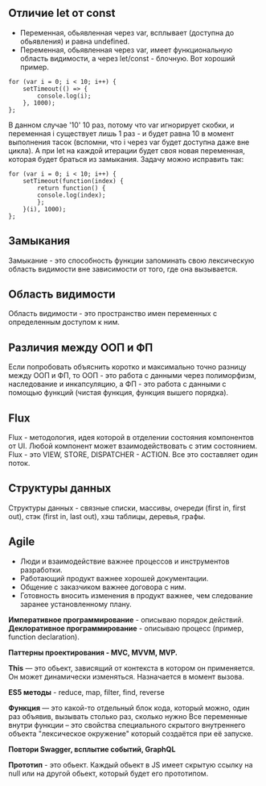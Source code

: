 ## Отличие let от const
* Переменная, обьявленная через var, всплывает (доступна до обьявления) и равна undefined.
* Переменная, обьявленная через var, имеет функциональную область видимости, а через let/const - блочную. Вот хороший пример.
```
for (var i = 0; i < 10; i++) {
    setTimeout(() => {
        console.log(i); 
    }, 1000); 
}; 
```
В данном случае '10' 10 раз, потому что var игнорирует скобки, и переменная i существует лишь 1 раз - и будет равна 10 в момент выполнения тасок (вспомни, что i через var будет доступна даже вне цикла). А при let на каждой итерации будет своя новая переменная, которая будет браться из замыкания. Задачу можно исправить так:
```
for (var i = 0; i < 10; i++) {
    setTimeout(function(index) {
        return function() {
        console.log(index);
        };
    }(i), 1000);
};
```

## Замыкания
Замыкание - это способность функции запоминать свою лексическую область видимости вне зависимости от того, где она вызывается.

## Область видимости
Область видимости - это пространство имен переменных с определенным доступом к ним.

## Различия между ООП и ФП
Если попробовать объяснить коротко и максимально точно разницу между ООП и ФП, то ООП - это работа с данными через полиморфизм, наследование и инкапсуляцию, а ФП - это работа с данными с помощью функций (чистая функция, функция вышего порядка). 

## Flux
Flux - методология, идея которой в отделении состояния компонентов от UI. Любой компонент может взаимодействовать с этим состоянием. Flux - это VIEW, STORE, DISPATCHER - ACTION. Все это составляет один поток.

## Структуры данных
Структуры данных - связные списки, массивы, очереди (first in, first out), стэк (first in, last out), хэш таблицы, деревья, графы. 

## Agile
* Люди и взаимодействие важнее процессов и инструментов разработки.
* Работающий продукт важнее хорошей документации.
* Общение с заказчиком важнее договора с ним.
* Готовность вносить изменения в продукт важнее, чем следование заранее установленному плану.

**Императивное программирование** - описываю порядок действий.
**Деклоративное программирование** - описываю процесс (пример, function declaration).


**Паттерны проектирования - MVC, MVVM, MVP.**

**This** — это обьект, зависящий от контекста в котором он применяется. Он может динамически изменяться. Назначается в момент вызова.

**ES5 методы** -  reduce, map, filter, find, reverse

**Функция** — это какой-то отдельный блок кода, который можно, один раз объявив, вызывать столько раз, сколько нужно
Все переменные внутри функции – это свойства специального скрытого внутреннего объекта "лексическое окружение" который создаётся при её запуске.

**Повтори Swagger, всплытие событий, GraphQL**

**Прототип** - это обьект. Каждый обьект в JS имеет скрытую ссылку на null или на другой обьект, который будет его прототипом. 